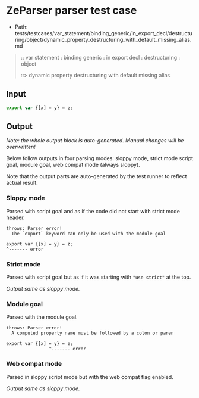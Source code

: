 # ZeParser parser test case

- Path: tests/testcases/var_statement/binding_generic/in_export_decl/destructuring/object/dynamic_property_destructuring_with_default_missing_alias.md

> :: var statement : binding generic : in export decl : destructuring : object
>
> ::> dynamic property destructuring with default missing alias

## Input


`````js
export var {[x] = y} = z;
`````

## Output

_Note: the whole output block is auto-generated. Manual changes will be overwritten!_

Below follow outputs in four parsing modes: sloppy mode, strict mode script goal, module goal, web compat mode (always sloppy).

Note that the output parts are auto-generated by the test runner to reflect actual result.

### Sloppy mode

Parsed with script goal and as if the code did not start with strict mode header.

`````
throws: Parser error!
  The `export` keyword can only be used with the module goal

export var {[x] = y} = z;
^------- error
`````

### Strict mode

Parsed with script goal but as if it was starting with `"use strict"` at the top.

_Output same as sloppy mode._

### Module goal

Parsed with the module goal.

`````
throws: Parser error!
  A computed property name must be followed by a colon or paren

export var {[x] = y} = z;
                ^------- error
`````


### Web compat mode

Parsed in sloppy script mode but with the web compat flag enabled.

_Output same as sloppy mode._
